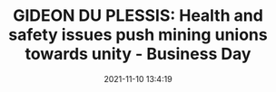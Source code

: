 ---
"title": "GIDEON DU PLESSIS: Health and safety issues push mining unions towards unity - Business Day"
"date": "2021-11-10 13:4:19"
"feed_name": "GOOGLENEWSMINING"
"feed_website": "https://news.google.com/search?q=mining%2Bincident&hl=en-US&gl=US&ceid=US:en"
"feed_rss": "https://news.google.com/rss/search?q=mining%2Bincident&hl=en-US&gl=US&ceid=US:en"
"link": "https://www.businesslive.co.za/bd/opinion/2021-11-10-gideon-du-plessis-health-and-safety-issues-push-mining-unions-towards-unity/"
"source": "{'href': 'https://www.businesslive.co.za', 'title': 'Business Day'}"
"file": "_posts/2021-1-1-3892d64e71d1d833be0aa95c17f5a2a54042495b.md"
"accident": "0"
"drilling": "0"
"dead": "0"
"injured": "0"
"arrested": "0"
"place": "unknown place"
"where": "unknown site"
"causes": "unknown"
"place_uri": "unknown place"
---